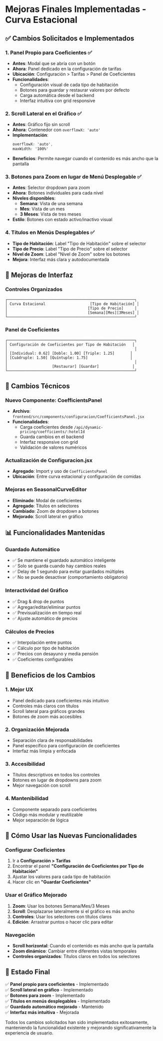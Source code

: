# Mejoras Finales Implementadas - Curva Estacional

## ✅ Cambios Solicitados e Implementados

### 1. **Panel Propio para Coeficientes** ✅
- **Antes**: Modal que se abría con un botón
- **Ahora**: Panel dedicado en la configuración de tarifas
- **Ubicación**: Configuración > Tarifas > Panel de Coeficientes
- **Funcionalidades**:
  - Configuración visual de cada tipo de habitación
  - Botones para guardar y restaurar valores por defecto
  - Carga automática desde el backend
  - Interfaz intuitiva con grid responsive

### 2. **Scroll Lateral en el Gráfico** ✅
- **Antes**: Gráfico fijo sin scroll
- **Ahora**: Contenedor con `overflowX: 'auto'`
- **Implementación**:
  ```css
  overflowX: 'auto',
  maxWidth: '100%'
  ```
- **Beneficios**: Permite navegar cuando el contenido es más ancho que la pantalla

### 3. **Botones para Zoom en lugar de Menú Desplegable** ✅
- **Antes**: Selector dropdown para zoom
- **Ahora**: Botones individuales para cada nivel
- **Niveles disponibles**:
  - **Semana**: Vista de una semana
  - **Mes**: Vista de un mes
  - **3 Meses**: Vista de tres meses
- **Estilo**: Botones con estado activo/inactivo visual

### 4. **Títulos en Menús Desplegables** ✅
- **Tipo de Habitación**: Label "Tipo de Habitación" sobre el selector
- **Tipo de Precio**: Label "Tipo de Precio" sobre el selector
- **Nivel de Zoom**: Label "Nivel de Zoom" sobre los botones
- **Mejora**: Interfaz más clara y autodocumentada

## 🎨 Mejoras de Interfaz

### Controles Organizados
```
┌─────────────────────────────────────────────────────────┐
│ Curva Estacional                    [Tipo de Habitación] │
│                                    [Tipo de Precio]     │
│                                    [Semana][Mes][3Meses] │
└─────────────────────────────────────────────────────────┘
```

### Panel de Coeficientes
```
┌─────────────────────────────────────────────────────────┐
│ Configuración de Coeficientes por Tipo de Habitación   │
│                                                         │
│ [Individual: 0.62] [Doble: 1.00] [Triple: 1.25]       │
│ [Cuádruple: 1.50] [Quíntuple: 1.75]                   │
│                                                         │
│                    [Restaurar] [Guardar]               │
└─────────────────────────────────────────────────────────┘
```

## 🔧 Cambios Técnicos

### Nuevo Componente: CoefficientsPanel
- **Archivo**: `frontend/src/components/configuracion/CoefficientsPanel.jsx`
- **Funcionalidades**:
  - Carga coeficientes desde `/api/dynamic-pricing/coefficients/:hotelId`
  - Guarda cambios en el backend
  - Interfaz responsive con grid
  - Validación de valores numéricos

### Actualización de Configuracion.jsx
- **Agregado**: Import y uso de `CoefficientsPanel`
- **Ubicación**: Entre curva estacional y configuración de comidas

### Mejoras en SeasonalCurveEditor
- **Eliminado**: Modal de coeficientes
- **Agregado**: Títulos en selectores
- **Cambiado**: Zoom de dropdown a botones
- **Mejorado**: Scroll lateral en gráfico

## 📊 Funcionalidades Mantenidas

### Guardado Automático
- ✅ Se mantiene el guardado automático inteligente
- ✅ Solo se guarda cuando hay cambios reales
- ✅ Delay de 1 segundo para evitar guardados múltiples
- ✅ No se puede desactivar (comportamiento obligatorio)

### Interactividad del Gráfico
- ✅ Drag & drop de puntos
- ✅ Agregar/editar/eliminar puntos
- ✅ Previsualización en tiempo real
- ✅ Ajuste automático de precios

### Cálculos de Precios
- ✅ Interpolación entre puntos
- ✅ Cálculo por tipo de habitación
- ✅ Precios con desayuno y media pensión
- ✅ Coeficientes configurables

## 🚀 Beneficios de los Cambios

### 1. **Mejor UX**
- Panel dedicado para coeficientes más intuitivo
- Controles más claros con títulos
- Scroll lateral para gráficos grandes
- Botones de zoom más accesibles

### 2. **Organización Mejorada**
- Separación clara de responsabilidades
- Panel específico para configuración de coeficientes
- Interfaz más limpia y enfocada

### 3. **Accesibilidad**
- Títulos descriptivos en todos los controles
- Botones en lugar de dropdowns para zoom
- Mejor navegación con scroll

### 4. **Mantenibilidad**
- Componente separado para coeficientes
- Código más modular y reutilizable
- Mejor separación de lógica

## 📝 Cómo Usar las Nuevas Funcionalidades

### Configurar Coeficientes
1. Ir a **Configuración > Tarifas**
2. Encontrar el panel **"Configuración de Coeficientes por Tipo de Habitación"**
3. Ajustar los valores para cada tipo de habitación
4. Hacer clic en **"Guardar Coeficientes"**

### Usar el Gráfico Mejorado
1. **Zoom**: Usar los botones Semana/Mes/3 Meses
2. **Scroll**: Desplazarse lateralmente si el gráfico es más ancho
3. **Controles**: Usar los selectores con títulos claros
4. **Edición**: Arrastrar puntos o hacer clic para editar

### Navegación
- **Scroll horizontal**: Cuando el contenido es más ancho que la pantalla
- **Zoom dinámico**: Cambiar entre diferentes vistas temporales
- **Controles organizados**: Títulos claros en todos los selectores

## 🎯 Estado Final

✅ **Panel propio para coeficientes** - Implementado  
✅ **Scroll lateral en gráfico** - Implementado  
✅ **Botones para zoom** - Implementado  
✅ **Títulos en menús desplegables** - Implementado  
✅ **Guardado automático mejorado** - Mantenido  
✅ **Interfaz más intuitiva** - Mejorada  

Todos los cambios solicitados han sido implementados exitosamente, manteniendo la funcionalidad existente y mejorando significativamente la experiencia de usuario. 
